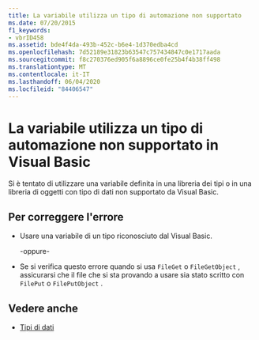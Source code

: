 ```yaml
---
title: La variabile utilizza un tipo di automazione non supportato
ms.date: 07/20/2015
f1_keywords:
- vbrID458
ms.assetid: bde4f4da-493b-452c-b6e4-1d370edba4cd
ms.openlocfilehash: 7d52189e31823b63547c757434847c0e1717aada
ms.sourcegitcommit: f8c270376ed905f6a8896ce0fe25b4f4b38ff498
ms.translationtype: MT
ms.contentlocale: it-IT
ms.lasthandoff: 06/04/2020
ms.locfileid: "84406547"
---
```

# <a name="variable-uses-an-automation-type-not-supported-in-visual-basic"></a>La variabile utilizza un tipo di automazione non supportato in Visual Basic

Si è tentato di utilizzare una variabile definita in una libreria dei tipi o in una libreria di oggetti con tipo di dati non supportato da Visual Basic.

## <a name="to-correct-this-error"></a>Per correggere l'errore

- Usare una variabile di un tipo riconosciuto dal Visual Basic.

     -oppure-

- Se si verifica questo errore quando si usa `FileGet` o `FileGetObject` , assicurarsi che il file che si sta provando a usare sia stato scritto con `FilePut` o `FilePutObject` .

## <a name="see-also"></a>Vedere anche

- [Tipi di dati](../data-types/index.md)
